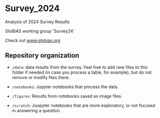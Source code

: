 # Survey_2024
Analysis of 2024 Survey Results

GloBIAS working group 'Survey24'

Check out www.globias.org

## Repository organization

- `/data`: data results from the survey. Feel free to add new files to this folder if needed (in case you process a table, for example), but do not remove or modify files there.

- `/notebooks`: Jupyter notebooks that process the data.

- `/figures`: Results from notebooks saved as image files.

- `/scratch`: Juopyter notebooks that are more exploratory, or not focused in answering a question.